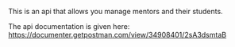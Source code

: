 This is an api that allows you manage mentors and their students.

The api documentation is given here:
https://documenter.getpostman.com/view/34908401/2sA3dsmtaB

